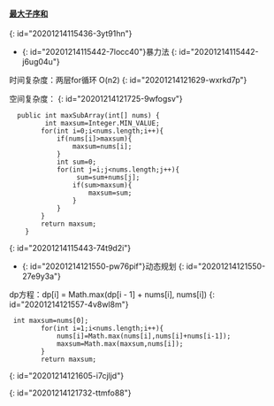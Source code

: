 #### [最大子序和](https://leetcode-cn.com/problems/maximum-subarray/)
{: id="20201214115436-3yt91hn"}

* {: id="20201214115442-7locc40"}暴力法
{: id="20201214115442-j6ug04u"}

时间复杂度：两层for循环 O(n2)
{: id="20201214121629-wxrkd7p"}

空间复杂度：
{: id="20201214121725-9wfogsv"}

```
  public int maxSubArray(int[] nums) {
         int maxsum=Integer.MIN_VALUE;
        for(int i=0;i<nums.length;i++){
            if(nums[i]>maxsum){
                maxsum=nums[i];
            }
            int sum=0;
            for(int j=i;j<nums.length;j++){
                 sum=sum+nums[j];
                if(sum>maxsum){
                    maxsum=sum;
                }
            }
        }
        return maxsum;
    }
```
{: id="20201214115443-74t9d2i"}

* {: id="20201214121550-pw76pif"}动态规划
{: id="20201214121550-27e9y3a"}

dp方程：dp[i] = Math.max(dp[i - 1] + nums[i], nums[i])
{: id="20201214121557-4v8wl8m"}

```
 int maxsum=nums[0];
        for(int i=1;i<nums.length;i++){
            nums[i]=Math.max(nums[i],nums[i]+nums[i-1]);
            maxsum=Math.max(maxsum,nums[i]);
        }
        return maxsum;
```
{: id="20201214121605-i7cjljd"}

{: id="20201214121732-ttmfo88"}
